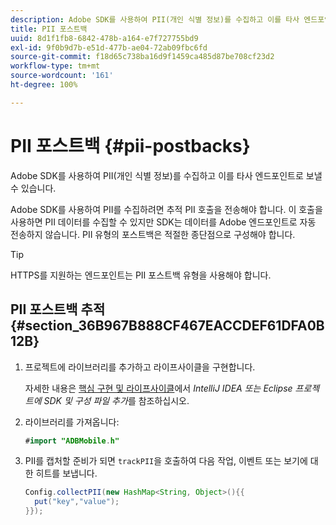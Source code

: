 ```yaml
---
description: Adobe SDK를 사용하여 PII(개인 식별 정보)를 수집하고 이를 타사 엔드포인트로 보낼 수 있습니다.
title: PII 포스트백
uuid: 8d1f1fb8-6842-478b-a164-e7f727755bd9
exl-id: 9f0b9d7b-e51d-477b-ae04-72ab09fbc6fd
source-git-commit: f18d65c738ba16d9f1459ca485d87be708cf23d2
workflow-type: tm+mt
source-wordcount: '161'
ht-degree: 100%

---
```


# PII 포스트백 {#pii-postbacks}

Adobe SDK를 사용하여 PII(개인 식별 정보)를 수집하고 이를 타사 엔드포인트로 보낼 수 있습니다.

Adobe SDK를 사용하여 PII를 수집하려면 추적 PII 호출을 전송해야 합니다. 이 호출을 사용하면 PII 데이터를 수집할 수 있지만 SDK는 데이터를 Adobe 엔드포인트로 자동 전송하지 않습니다. PII 유형의 포스트백은 적절한 종단점으로 구성해야 합니다.

>[!TIP]
>
>HTTPS를 지원하는 엔드포인트는 PII 포스트백 유형을 사용해야 합니다.

## PII 포스트백 추적 {#section_36B967B888CF467EACCDEF61DFA0B12B}

1. 프로젝트에 라이브러리를 추가하고 라이프사이클을 구현합니다.

   자세한 내용은 [핵심 구현 및 라이프사이클](/help/android/getting-started/dev-qs.md)에서 *IntelliJ IDEA 또는 Eclipse 프로젝트에 SDK 및 구성 파일 추가*&#x200B;를 참조하십시오.

1. 라이브러리를 가져옵니다:

   ```java
   #import "ADBMobile.h"
   ```

1. PII를 캡처할 준비가 되면 `trackPII`을 호출하여 다음 작업, 이벤트 또는 보기에 대한 히트를 보냅니다.

   ```java
   Config.collectPII(new HashMap<String, Object>(){{
     put("key","value");
   }});
   ```

